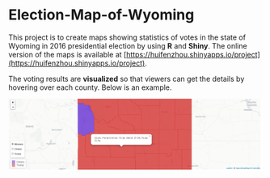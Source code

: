 # Election-Map-of-Wyoming
This project is to create maps showing statistics of votes in the state of Wyoming in 2016 presidential election by using **R** and **Shiny**. The online version of the maps is available at [https://huifenzhou.shinyapps.io/project](https://huifenzhou.shinyapps.io/project).

The voting results are **visualized** so that viewers can get the details by hovering over each county. Below is an example.

![](map.PNG "Example of visualization")
